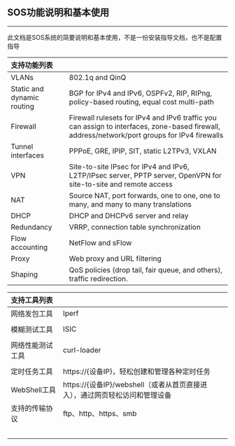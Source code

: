 ## SOS功能说明和基本使用

---

此文档是SOS系统的简要说明和基本使用，不是一份安装指导文档，也不是配置指导

| **支持功能列表** |  |
| :--- | :--- |
| VLANs | 802.1q and QinQ |
| Static and dynamic routing | BGP for IPv4 and IPv6, OSPFv2, RIP, RIPng, policy-based routing, equal cost multi-path |
| Firewall | Firewall rulesets for IPv4 and IPv6 traffic you can assign to interfaces, zone-based firewall, address/network/port groups for IPv4 firewalls |
| Tunnel interfaces | PPPoE, GRE, IPIP, SIT, static L2TPv3, VXLAN |
| VPN | Site-to-site IPsec for IPv4 and IPv6, L2TP/IPsec server, PPTP server, OpenVPN for site-to-site and remote access |
| NAT | Source NAT, port forwards, one to one, one to many, and many to many translations |
| DHCP | DHCP and DHCPv6 server and relay |
| Redundancy | VRRP, connection table synchronization |
| Flow accounting | NetFlow and sFlow |
| Proxy | Web proxy and URL filtering |
| Shaping | QoS policies \(drop tail, fair queue, and others\), traffic redirection. |

| **支持工具列表** |  |
| :--- | :--- |
| 网络发包工具 | Iperf |
|  |  |
| 模糊测试工具 | ISIC |
|  |  |
| 网络性能测试工具 | curl-loader |
|  |  |
| 定时任务工具 | https://{设备IP}，轻松创建和管理各种定时任务 |
| WebShell工具 | https://{设备IP}/webshell（或者从首页直接进入），通过网页轻松访问和管理设备 |
| 支持的传输协议 | ftp、http、https、smb |
|  |  |
|  |  |
|  |  |
|  |  |
|  |  |



